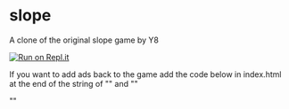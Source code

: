 # slope
A clone of the original slope game by Y8


[![Run on Repl.it](https://repl.it/badge/github/rockpods/slope)](https://repl.it/github/rockpods/slope)

If you want to add ads back to the game add the code below in index.html at the end of the string of "<link>" and "<string>"

"<link href="./y8-studio/unity/config/shared/gamebreak/gamebreak.css" rel="stylesheet">"